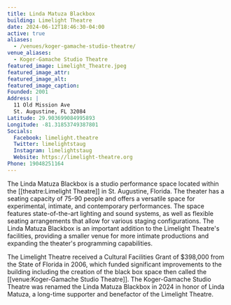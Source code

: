 ```yaml
---
title: Linda Matuza Blackbox
building: Limelight Theatre
date: 2024-06-12T18:46:30-04:00
active: true
aliases: 
  - /venues/koger-gamache-studio-theatre/
venue_aliases:
  - Koger-Gamache Studio Theatre
featured_image: Limelight_Theatre.jpeg
featured_image_attr:
featured_image_alt:
featured_image_caption:
Founded: 2001
Address: |
  11 Old Mission Ave
  St. Augustine, FL 32084
Latitude: 29.903699084995893
Longitude: -81.31853749387801
Socials:
  Facebook: limelight.theatre
  Twitter: limelightstaug
  Instagram: limelightstaug
  Website: https://limelight-theatre.org
Phone: 19048251164
---
```

The Linda Matuza Blackbox is a studio performance space located within the [[theatre:Limelight Theatre]] in St. Augustine, Florida. The theater has a seating capacity of 75-90 people and offers a versatile space for experimental, intimate, and contemporary performances. The space features state-of-the-art lighting and sound systems, as well as flexible seating arrangements that allow for various staging configurations. The Linda Matuza Blackbox is an important addition to the Limelight Theatre's facilities, providing a smaller venue for more intimate productions and expanding the theater's programming capabilities.

The Limelight Theatre received a Cultural Facilities Grant of $398,000 from the State of Florida in 2006, which funded significant improvements to the building including the creation of the black box space then called the [[venue:Koger-Gamache Studio Theatre]]. The Koger-Gamache Studio Theatre was renamed the Linda Matuza Blackbox in 2024 in honor of Linda Matuza, a long-time supporter and benefactor of the Limelight Theatre.